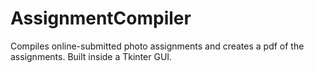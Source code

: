 # AssignmentCompiler
Compiles online-submitted photo assignments and creates a pdf of the assignments. Built inside a Tkinter GUI. 
